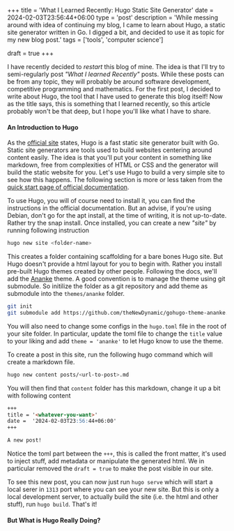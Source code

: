 +++
title = 'What I Learned Recently: Hugo Static Site Generator'
date = 2024-02-03T23:56:44+06:00
type = 'post'
description = 'While messing around with idea of continuing my blog, I came to learn about Hugo, a static site generator written in Go. I digged a bit, and decided to use it as topic for my new blog post.'
tags = ['tools', 'computer science']

draft = true
+++

I have recently decided to *restart* this blog of mine. The idea is that I'll try to semi-regularly post *"What I learned Recently"* posts. While these posts can be from any topic, they will probably be around software development, competitive programming and mathematics. For the first post, I decided to write about Hugo, the tool that I have used to generate this blog itself! Now as the title says, this is something that I learned recently, so this article probably won't be that deep, but I hope you'll like what I have to share.

#### An Introduction to Hugo
As the [official site](https://gohugo.io/) states, Hugo is a fast static site generator built with Go. Static site generators are tools used to build websites centering around content easily. The idea is that you'll put your content in something like markdown, free from complexities of HTML or CSS and the generator will build the static website for you. Let's use Hugo to build a very simple site to see how this happens. The following section is more or less taken from the [quick start page of official documentation](https://gohugo.io/getting-started/quick-start/). 

To use Hugo, you will of course need to install it, you can find the instructions in the official documentation. But an advise, if you're using Debian, don't go for the apt install, at the time of writing, it is not up-to-date. Rather try the snap install. Once installed, you can create a new *"site"* by running following instruction

```bash
hugo new site <folder-name>
```

This creates a folder containing scaffolding for a bare bones Hugo site. But Hugo doesn't provide a html layout for you to begin with. Rather you install pre-built Hugo themes created by other people. Following the docs, we'll add the [Ananke](https://github.com/theNewDynamic/gohugo-theme-ananke) theme. A good convention is to manage the theme using git submodule. So initilize the folder as a git repository and add theme as submodule into the `themes/ananke` folder.

```bash
git init
git submodule add https://github.com/theNewDynamic/gohugo-theme-ananke.git themes/ananke
```

You will also need to change some configs in the `hugo.toml` file in the root of your site folder. In particular, update the toml file to change the `title` value to your liking and add `theme = 'ananke'` to let Hugo know to use the theme. 

To create a post in this site, run the following hugo command which will create a markdown file.

```bash
hugo new content posts/<url-to-post>.md
```

You will then find that `content` folder has this markdown, change it up a bit with following content

```markdown
+++
title = '<whatever-you-want>'
date =  '2024-02-03T23:56:44+06:00'
+++

A new post!
```

Notice the toml part between the `+++`, this is called the front matter, it's used to inject stuff, add metadata or manipulate the generated html. We in particular removed the `draft = true` to make the post visible in our site. 

To see this new post, you can now just run `hugo serve` which will start a local serer in `1313` port where you can see your new site. But this is only a local development server, to actually build the site (i.e. the html and other stuff), run `hugo build`. That's it! 

#### But What is Hugo Really Doing?


